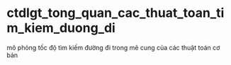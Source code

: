 # ctdlgt_tong_quan_cac_thuat_toan_tim_kiem_duong_di
mô phỏng tốc độ tìm kiếm đường đi trong mê cung của các thuật toán cơ bản
